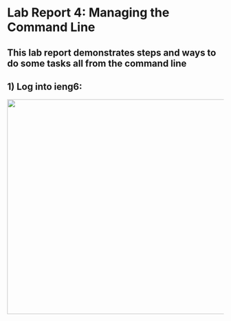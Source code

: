 # Lab Report 4: Managing the Command Line
## This lab report demonstrates steps and ways to do some tasks all from the command line

## 1) Log into ieng6:

<img src="Step4/ieng6.png" width="600" height="500">
